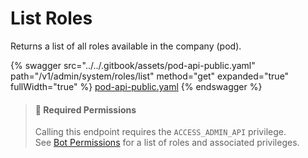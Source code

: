 # List Roles

Returns a list of all roles available in the company (pod).

{% swagger src="../../.gitbook/assets/pod-api-public.yaml" path="/v1/admin/system/roles/list" method="get" expanded="true" fullWidth="true" %}
[pod-api-public.yaml](../../.gitbook/assets/pod-api-public.yaml)
{% endswagger %}

> #### 🚧 Required Permissions
>
> Calling this endpoint requires the `ACCESS_ADMIN_API` privilege.\
> See [Bot Permissions](https://docs.developers.symphony.com/building-bots-on-symphony/configuration/bot-permissions) for a list of roles and associated privileges.
